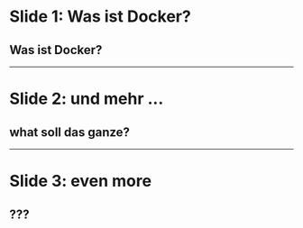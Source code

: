 # Slide 1: Was ist Docker?
## Was ist Docker?
---
# Slide 2: und mehr ...
## what soll das ganze?
---
# Slide 3: even more
## ???